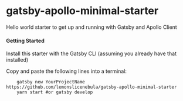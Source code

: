 # gatsby-apollo-minimal-starter
Hello world starter to get up and running with Gatsby and Apollo Client

#### Getting Started

Install this starter with the Gatsby CLI (assuming you already have that installed)

Copy and paste the following lines into a terminal:

``` 
    gatsby new YourProjectName https://github.com/lemonslicenebula/gatsby-apollo-minimal-starter
    yarn start #or gatsby develop
```
